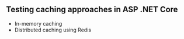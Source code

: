 ## **Testing caching approaches in ASP .NET Core**

* In-memory caching
* Distributed caching using Redis
